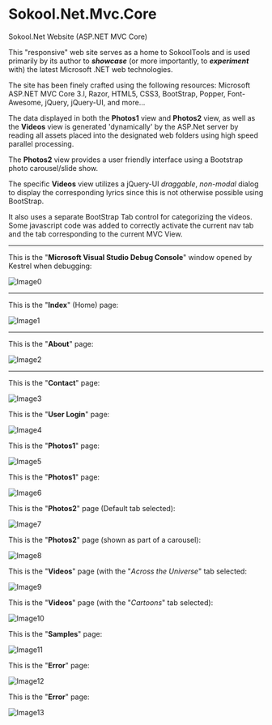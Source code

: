 <link href="markdown.css" rel="stylesheet"/>

# Sokool.Net.Mvc.Core
Sokool.Net Website (ASP.NET MVC Core)

This "responsive" web site serves as a home to SokoolTools and is used primarily by its author to <i><b>showcase</b></i> (or more importantly, to <i><b>experiment</b></i> with) the latest Microsoft .NET web technologies.

The site has been finely crafted using the following resources: Microsoft ASP.NET MVC Core 3.l, Razor, HTML5, CSS3, BootStrap, Popper, Font-Awesome, jQuery, jQuery-UI, and more...

The data displayed in both the <b>Photos1</b> view and <b>Photos2</b> view,	as well as the <b>Videos</b> view is generated 'dynamically' by the ASP.Net server by reading all assets placed into the designated web folders using high speed parallel processing.

The <b>Photos2</b> view provides a user friendly interface using a Bootstrap photo carousel/slide show.

The specific <b>Videos</b> view utilizes a jQuery-UI <i>draggable</i>, <i>non-modal</i> dialog to display the corresponding lyrics since this is not otherwise possible using BootStrap.

It also uses a separate BootStrap Tab control for categorizing the videos. Some javascript code was added to correctly activate the current nav tab and the tab corresponding to the current MVC View.

<hr>

This is the "<b>Microsoft Visual Studio Debug Console</b>" window opened by Kestrel when debugging:

![Image0](Images/Image0.png "Console Window")

<hr>

This is the "<b>Index</b>" (Home) page:

![Image1](Images/Image1.png "Home/Index view")

<hr>

This is the "<b>About</b>" page:

![Image2](Images/Image2.png "Home/About view")

<hr>

This is the "<b>Contact</b>" page:

![Image3](Images/Image3.png "Home/Contact view")

This is the "<b>User Login</b>" page:

![Image4](Images/Image4.png "Account/Login view")

This is the "<b>Photos1</b>" page:

![Image5](Images/Image5.png "Photos/Photos1 view")

This is the "<b>Photos1</b>" page:

![Image6](Images/Image6.png "Photos/Photos1 view (Default tab selected)")

This is the "<b>Photos2</b>" page (Default tab selected):

![Image7](Images/Image7.png "Assets/Photos/Default")

This is the "<b>Photos2</b>" page (shown as part of a carousel):

![Image8](Images/Image8.png "Assets/Photos/Default/Image1.jpg view")

This is the "<b>Videos</b>" page (with the "<i>Across the Universe</i>" tab selected:

![Image9](Images/Image9.png "Videos view (\"Across the Universe\" tab selected)")

This is the "<b>Videos</b>" page (with the "<i>Cartoons</i>" tab selected):

![Image10](Images/Image10.png "Videos view (\"Cartoons\" tab selected)")

This is the "<b>Samples</b>" page:

![Image11](Images/Image11.png "Samples/Sample1 view")

This is the "<b>Error</b>" page:

![Image12](Images/Image12.png "Shared/Error view")

This is the "<b>Error</b>" page:

![Image13](Images/Image13.png "Shared/Error view")


